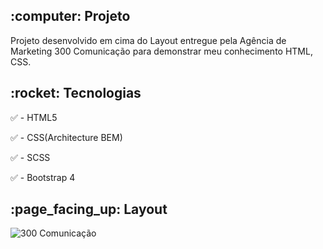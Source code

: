 <h2>:computer: Projeto</h2> 
Projeto desenvolvido em cima do Layout entregue pela Agência de Marketing 300 Comunicação para demonstrar meu conhecimento HTML, CSS.

<h2>:rocket: Tecnologias</h2> 

:white_check_mark: - HTML5 

:white_check_mark: - CSS(Architecture BEM)

:white_check_mark: - SCSS

:white_check_mark: - Bootstrap 4 

<h2>:page_facing_up: Layout</h2> 

![300 Comunicação](https://user-images.githubusercontent.com/45328215/76247147-d710d680-621d-11ea-82c8-e3e63fdc372f.gif)
